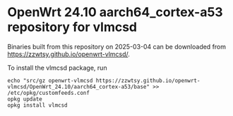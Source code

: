 OpenWrt 24.10 aarch64_cortex-a53 repository for vlmcsd
========

Binaries built from this repository on 2025-03-04 can be downloaded from <https://zzwtsy.github.io/openwrt-vlmcsd/>.

To install the vlmcsd package, run

```
echo "src/gz openwrt-vlmcsd https://zzwtsy.github.io/openwrt-vlmcsd/OpenWrt_24.10/aarch64_cortex-a53/base" >> /etc/opkg/customfeeds.conf
opkg update
opkg install vlmcsd
```
